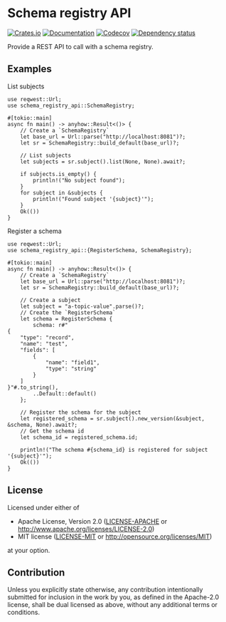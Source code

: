 # Schema registry API

[![Crates.io](https://img.shields.io/crates/v/schema-registry-api.svg)](https://crates.io/crates/schema-registry-api)
[![Documentation](https://docs.rs/schema-registry-api/badge.svg)](https://docs.rs/schema-registry-api/)
[![Codecov](https://codecov.io/github/ilaborie/schema-registry-api/coverage.svg?branch=main)](https://codecov.io/gh/ilaborie/schema-registry-api)
[![Dependency status](https://deps.rs/repo/github/ilaborie/schema-registry-api/status.svg)](https://deps.rs/repo/github/ilaborie/schema-registry-api)

Provide a REST API to call with a schema registry.

## Examples

List subjects

```rust, no_run
use reqwest::Url;
use schema_registry_api::SchemaRegistry;

#[tokio::main]
async fn main() -> anyhow::Result<()> {
    // Create a `SchemaRegistry`
    let base_url = Url::parse("http://localhost:8081")?;
    let sr = SchemaRegistry::build_default(base_url)?;

    // List subjects
    let subjects = sr.subject().list(None, None).await?;

    if subjects.is_empty() {
        println!("No subject found");
    }
    for subject in &subjects {
        println!("Found subject '{subject}'");
    }
    Ok(())
}
```

Register a schema

```rust, no_run
use reqwest::Url;
use schema_registry_api::{RegisterSchema, SchemaRegistry};

#[tokio::main]
async fn main() -> anyhow::Result<()> {
    // Create a `SchemaRegistry`
    let base_url = Url::parse("http://localhost:8081")?;
    let sr = SchemaRegistry::build_default(base_url)?;

    // Create a subject
    let subject = "a-topic-value".parse()?;
    // Create the `RegisterSchema`
    let schema = RegisterSchema {
        schema: r#"
{
    "type": "record",
    "name": "test",
    "fields": [
        {
            "name": "field1",
            "type": "string"
        }
    ]
}"#.to_string(),
        ..Default::default()
    };

    // Register the schema for the subject
    let registered_schema = sr.subject().new_version(&subject, &schema, None).await?;
    // Get the schema id
    let schema_id = registered_schema.id;

    println!("The schema #{schema_id} is registered for subject '{subject}'");
    Ok(())
}
```

## License

Licensed under either of

 * Apache License, Version 2.0
   ([LICENSE-APACHE](LICENSE-APACHE) or <http://www.apache.org/licenses/LICENSE-2.0>)
 * MIT license
   ([LICENSE-MIT](LICENSE-MIT) or <http://opensource.org/licenses/MIT>)

at your option.

## Contribution

Unless you explicitly state otherwise, any contribution intentionally submitted
for inclusion in the work by you, as defined in the Apache-2.0 license, shall be
dual licensed as above, without any additional terms or conditions.
